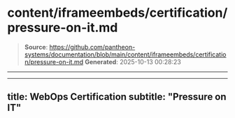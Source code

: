 # content/iframeembeds/certification/pressure-on-it.md

> **Source**: https://github.com/pantheon-systems/documentation/blob/main/content/iframeembeds/certification/pressure-on-it.md
> **Generated**: 2025-10-13 00:28:23

---

---
title: WebOps Certification
subtitle: "Pressure on IT"
---

<Partial file="certification-guide/pressure-on-it.md" />
